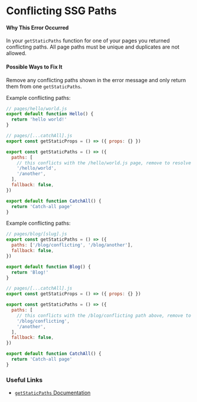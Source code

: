 # Conflicting SSG Paths

#### Why This Error Occurred

In your `getStaticPaths` function for one of your pages you returned conflicting paths. All page paths must be unique and duplicates are not allowed.

#### Possible Ways to Fix It

Remove any conflicting paths shown in the error message and only return them from one `getStaticPaths`.

Example conflicting paths:

```jsx
// pages/hello/world.js
export default function Hello() {
  return 'hello world!'
}

// pages/[...catchAll].js
export const getStaticProps = () => ({ props: {} })

export const getStaticPaths = () => ({
  paths: [
    // this conflicts with the /hello/world.js page, remove to resolve error
    '/hello/world',
    '/another',
  ],
  fallback: false,
})

export default function CatchAll() {
  return 'Catch-all page'
}
```

Example conflicting paths:

```jsx
// pages/blog/[slug].js
export const getStaticPaths = () => ({
  paths: ['/blog/conflicting', '/blog/another'],
  fallback: false,
})

export default function Blog() {
  return 'Blog!'
}

// pages/[...catchAll].js
export const getStaticProps = () => ({ props: {} })

export const getStaticPaths = () => ({
  paths: [
    // this conflicts with the /blog/conflicting path above, remove to resolve error
    '/blog/conflicting',
    '/another',
  ],
  fallback: false,
})

export default function CatchAll() {
  return 'Catch-all page'
}
```

### Useful Links

- [`getStaticPaths` Documentation](https://nextjs.org/docs/basic-features/data-fetching/get-static-paths.md)
